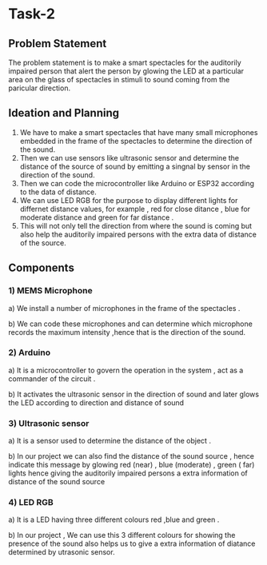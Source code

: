 # Task-2
## Problem Statement
The problem statement is to make a smart spectacles for the auditorily impaired person that alert the person by glowing the LED at a particular area on the glass of spectacles in stimuli to sound coming from the paricular direction.
## Ideation and Planning
1) We have to make a smart spectacles that have many small microphones embedded in the frame of the spectacles to determine the direction of the sound.
2) Then we can use sensors like ultrasonic sensor and determine the distance of the source of sound by emitting a singnal by sensor in the direction of the sound.
3) Then we can code the microcontroller like Arduino or ESP32 according to the data of distance.
4) We can use LED RGB for the purpose to display different lights for differnet distance values, for example , red for close ditance , blue for moderate distance and green for far distance . 
5) This will not only tell the direction from where the sound is coming but also help the auditorily impaired persons with the extra data of distance of the source.
## Components
### 1) MEMS Microphone
a) We install a number of microphones in the frame of the spectacles .

b) We can code these microphones and can determine which microphone records the maximum intensity ,hence that is the direction of the sound.
### 2) Arduino
a) It is a microcontroller to govern the operation in the system , act as a commander of the circuit .

b) It activates the ultrasonic sensor in the direction of sound and later glows the LED according to direction and distance of sound 
### 3) Ultrasonic sensor 
a) It is a sensor used to determine the distance of the object .

b) In our project we can also find the distance of the sound source , hence indicate this message by glowing red (near) , blue (moderate) , green ( far) lights hence giving the auditorily impaired persons a extra information of distance of the sound source 
### 4) LED RGB 
a) It is a LED having three different colours red ,blue and green .

b) In our project , We can use this 3 different colours for showing the presence of the sound also helps us to give a extra information of diatance determined by utrasonic sensor.
